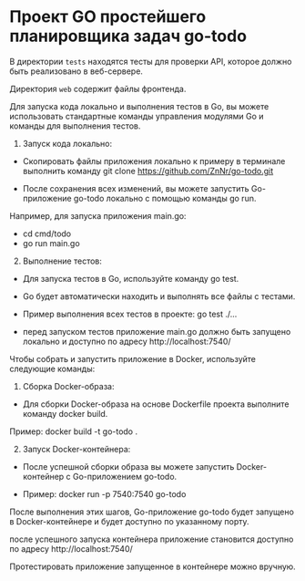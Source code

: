 # Проект GO простейшего планировщика задач go-todo


В директории `tests` находятся тесты для проверки API, которое должно быть реализовано в веб-сервере.

Директория `web` содержит файлы фронтенда.


Для запуска кода локально и выполнения тестов в Go, вы можете использовать стандартные команды управления модулями Go и команды для выполнения тестов.

1. Запуск кода локально:
- Скопировать файлы приложения локально
к примеру в терминале выполнить команду git clone https://github.com/ZnNr/go-todo.git

- После сохранения всех изменений, вы можете запустить  Go-приложение go-todo локально с помощью команды go run.

Например, для запуска приложения main.go: 
- cd cmd/todo
- go run main.go

2. Выполнение тестов:

- Для запуска тестов в Go, используйте команду go test.

- Go будет автоматически находить и выполнять все файлы с тестами.

- Пример выполнения всех тестов в проекте: go test ./...
* перед запуском тестов приложение main.go должно быть запущено локально и доступно по адресу http://localhost:7540/

Чтобы собрать и запустить приложение в Docker, используйте следующие команды:

1. Сборка Docker-образа:

- Для сборки Docker-образа на основе  Dockerfile проекта выполните команду docker build.

Пример: docker build -t go-todo .

2. Запуск Docker-контейнера:

- После успешной сборки образа вы можете запустить Docker-контейнер с  Go-приложением go-todo.

- Пример: docker run -p 7540:7540 go-todo

После выполнения этих шагов, Go-приложение go-todo будет запущено в Docker-контейнере и будет доступно по указанному порту. 

после успешного запуска контейнера приложение становится доступно по адресу http://localhost:7540/

Протестировать приложение запущенное в контейнере можно вручную.
